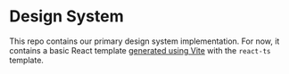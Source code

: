 # Design System

This repo contains our primary design system implementation. For now, it contains a basic React template [generated using Vite](https://vitejs.dev/guide/#scaffolding-your-first-vite-project) with the `react-ts` template.
